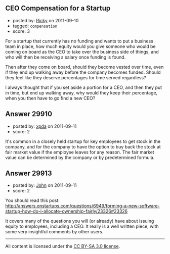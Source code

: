 ## CEO Compensation for a Startup

- posted by: [Ricky](https://stackexchange.com/users/-1/13241-ricky) on 2011-09-10
- tagged: `compensation`
- score: 3

For a startup that currently has no funding and wants to put a business team in place, how much equity would you give someone who would be coming on board as the CEO to take over the business side of things, and who will then be receiving a salary once funding is found.

Then after they come on board, should they become vested over time, even if they end up walking away before the company becomes funded.  Should they feel like they deserve percentages for time served regardless?

I always thought that if you set aside a portion for a CEO, and then they put in time, but end up walking away, why would they keep their percentage, when you then have to go find a new CEO? 


## Answer 29910

- posted by: [xpda](https://stackexchange.com/users/-1/13101-xpda) on 2011-09-11
- score: 2

It's common in a closely held startup for key employees to get stock in the company, and for the company to have the option to buy back the stock at fair market value if the employee leaves for any reason. The fair market value can be determined by the company or by predetermined formula.


## Answer 29913

- posted by: [John](https://stackexchange.com/users/-1/13157-john) on 2011-09-11
- score: 2

You should read this post: http://answers.onstartups.com/questions/6949/forming-a-new-software-startup-how-do-i-allocate-ownership-fairly/23326#23326

It covers many of the questions you will (or already) have about issuing equity to employees, including a CEO. It really is a well written piece, with some very insightful comments by other users.



---

All content is licensed under the [CC BY-SA 3.0 license](https://creativecommons.org/licenses/by-sa/3.0/).
